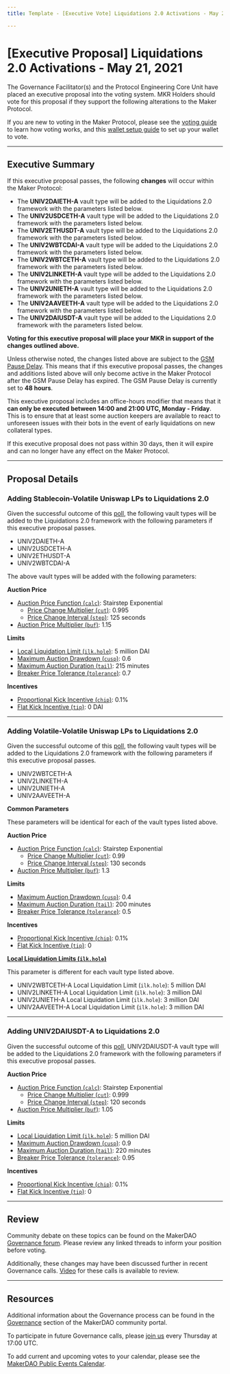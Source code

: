 ```yaml
---
title: Template - [Executive Vote] Liquidations 2.0 Activations - May 21, 2021

---
```

# [Executive Proposal] Liquidations 2.0 Activations - May 21, 2021

The Governance Facilitator(s) and the Protocol Engineering Core Unit have placed an executive proposal into the voting system. MKR Holders should vote for this proposal if they support the following alterations to the Maker Protocol.

If you are new to voting in the Maker Protocol, please see the [voting guide](https://community-development.makerdao.com/en/learn/governance/how-voting-works/) to learn how voting works, and this [wallet setup guide](https://community-development.makerdao.com/en/learn/governance/voting-setup/) to set up your wallet to vote.

---

## Executive Summary

If this executive proposal passes, the following **changes** will occur within the Maker Protocol:
- The **UNIV2DAIETH-A** vault type will be added to the Liquidations 2.0 framework with the parameters listed below.
- The **UNIV2USDCETH-A** vault type will be added to the Liquidations 2.0 framework with the parameters listed below.
- The **UNIV2ETHUSDT-A** vault type will be added to the Liquidations 2.0 framework with the parameters listed below.
- The **UNIV2WBTCDAI-A** vault type will be added to the Liquidations 2.0 framework with the parameters listed below.
- The **UNIV2WBTCETH-A** vault type will be added to the Liquidations 2.0 framework with the parameters listed below.
- The **UNIV2LINKETH-A** vault type will be added to the Liquidations 2.0 framework with the parameters listed below.
- The **UNIV2UNIETH-A** vault type will be added to the Liquidations 2.0 framework with the parameters listed below.
- The **UNIV2AAVEETH-A** vault type will be added to the Liquidations 2.0 framework with the parameters listed below.
- The **UNIV2DAIUSDT-A** vault type will be added to the Liquidations 2.0 framework with the parameters listed below.


**Voting for this executive proposal will place your MKR in support of the changes outlined above.**

Unless otherwise noted, the changes listed above are subject to the [GSM Pause Delay](https://community-development.makerdao.com/en/learn/governance/param-gsm-pause-delay). This means that if this executive proposal passes, the changes and additions listed above will only become active in the Maker Protocol after the GSM Pause Delay has expired. The GSM Pause Delay is currently set to **48 hours**.

This executive proposal includes an office-hours modifier that means that it **can only be executed between 14:00 and 21:00 UTC, Monday - Friday**. This is to ensure that at least some auction keepers are available to react to unforeseen issues with their bots in the event of early liquidations on new collateral types.

If this executive proposal does not pass within 30 days, then it will expire and can no longer have any effect on the Maker Protocol.

---

## Proposal Details

### Adding Stablecoin-Volatile Uniswap LPs to Liquidations 2.0

Given the successful outcome of this [poll](https://vote.makerdao.com/polling/QmQ3tMWq?network=mainnet#poll-detail), the following vault types will be added to the Liquidations 2.0 framework with the following parameters if this executive proposal passes.
* UNIV2DAIETH-A
* UNIV2USDCETH-A
* UNIV2ETHUSDT-A
* UNIV2WBTCDAI-A

The above vault types will be added with the following parameters:

**Auction Price**
* [Auction Price Function (`calc`)](https://community-development.makerdao.com/en/learn/governance/param-auction-price-function): Stairstep Exponential
   * [Price Change Multiplier (`cut`)](https://community-development.makerdao.com/en/learn/governance/param-auction-price-function): 0.995
   * [Price Change Interval (`step`)](https://community-development.makerdao.com/en/learn/governance/param-auction-price-function): 125 seconds
* [Auction Price Multiplier (`buf`)](https://community-development.makerdao.com/en/learn/governance/param-auction-price-multiplier): 1.15

**Limits**
* [Local Liquidation Limit (`ilk.hole`)](https://community-development.makerdao.com/en/learn/governance/param-local-liquidation-limit): 5 million DAI
* [Maximum Auction Drawdown (`cusp`)](https://community-development.makerdao.com/en/learn/governance/param-max-auction-drawdown): 0.6
* [Maximum Auction Duration (`tail`)](https://community-development.makerdao.com/en/learn/governance/param-max-auction-duration): 215 minutes
* [Breaker Price Tolerance (`tolerance`)](https://community-development.makerdao.com/en/learn/governance/param-breaker-price-tolerance): 0.7

**Incentives**
* [Proportional Kick Incentive (`chip`)](https://community-development.makerdao.com/en/learn/governance/param-proportional-kick-incentive): 0.1%
* [Flat Kick Incentive (`tip`)](https://community-development.makerdao.com/en/learn/governance/param-flat-kick-incentive): 0 DAI

---

### Adding Volatile-Volatile Uniswap LPs to Liquidations 2.0

Given the successful outcome of this [poll](https://vote.makerdao.com/polling/QmTkWrzY?network=mainnet#poll-detail), the following vault types will be added to the Liquidations 2.0 framework with the following parameters if this executive proposal passes.
* UNIV2WBTCETH-A
* UNIV2LINKETH-A
* UNIV2UNIETH-A
* UNIV2AAVEETH-A

**Common Parameters** 

These parameters will be identical for each of the vault types listed above.

**Auction Price**
* [Auction Price Function (`calc`)](https://community-development.makerdao.com/en/learn/governance/param-auction-price-function): Stairstep Exponential
   * [Price Change Multiplier (`cut`)](https://community-development.makerdao.com/en/learn/governance/param-auction-price-function): 0.99
   * [Price Change Interval (`step`)](https://community-development.makerdao.com/en/learn/governance/param-auction-price-function): 130 seconds
* [Auction Price Multiplier (`buf`)](https://community-development.makerdao.com/en/learn/governance/param-auction-price-multiplier): 1.3

**Limits**
* [Maximum Auction Drawdown (`cusp`)](https://community-development.makerdao.com/en/learn/governance/param-max-auction-drawdown): 0.4
* [Maximum Auction Duration (`tail`)](https://community-development.makerdao.com/en/learn/governance/param-max-auction-duration): 200 minutes
* [Breaker Price Tolerance (`tolerance`)](https://community-development.makerdao.com/en/learn/governance/param-breaker-price-tolerance): 0.5

**Incentives**
* [Proportional Kick Incentive (`chip`)](https://community-development.makerdao.com/en/learn/governance/param-proportional-kick-incentive): 0.1%
* [Flat Kick Incentive (`tip`)](https://community-development.makerdao.com/en/learn/governance/param-flat-kick-incentive): 0

**[Local Liquidation Limits (`ilk.hole`)](https://community-development.makerdao.com/en/learn/governance/param-local-liquidation-limit)**  

This parameter is different for each vault type listed above.

* UNIV2WBTCETH-A Local Liquidation Limit (`ilk.hole`): 5 million DAI
* UNIV2LINKETH-A Local Liquidation Limit (`ilk.hole`): 3 million DAI
* UNIV2UNIETH-A Local Liquidation Limit (`ilk.hole`): 3 million DAI
* UNIV2AAVEETH-A Local Liquidation Limit (`ilk.hole`): 3 million DAI

---

### Adding UNIV2DAIUSDT-A to Liquidations 2.0

Given the successful outcome of this [poll](https://vote.makerdao.com/polling/QmUqRPjD?network=mainnet#poll-detail), UNIV2DAIUSDT-A vault type will be added to the Liquidations 2.0 framework with the following parameters if this executive proposal passes.

**Auction Price**
* [Auction Price Function (`calc`)](https://community-development.makerdao.com/en/learn/governance/param-auction-price-function): Stairstep Exponential
   * [Price Change Multiplier (`cut`)](https://community-development.makerdao.com/en/learn/governance/param-auction-price-function): 0.999
   * [Price Change Interval (`step`)](https://community-development.makerdao.com/en/learn/governance/param-auction-price-function): 120 seconds
* [Auction Price Multiplier (`buf`)](https://community-development.makerdao.com/en/learn/governance/param-auction-price-multiplier): 1.05

**Limits**
* [Local Liquidation Limit (`ilk.hole`)](https://community-development.makerdao.com/en/learn/governance/param-local-liquidation-limit): 5 million DAI
* [Maximum Auction Drawdown (`cusp`)](https://community-development.makerdao.com/en/learn/governance/param-max-auction-drawdown): 0.9
* [Maximum Auction Duration (`tail`)](https://community-development.makerdao.com/en/learn/governance/param-max-auction-duration): 220 minutes
* [Breaker Price Tolerance (`tolerance`)](https://community-development.makerdao.com/en/learn/governance/param-breaker-price-tolerance): 0.95

**Incentives**
* [Proportional Kick Incentive (`chip`)](https://community-development.makerdao.com/en/learn/governance/param-proportional-kick-incentive): 0.1%
* [Flat Kick Incentive (`tip`)](https://community-development.makerdao.com/en/learn/governance/param-flat-kick-incentive): 0

---

## Review

Community debate on these topics can be found on the MakerDAO [Governance forum](https://forum.makerdao.com/). Please review any linked threads to inform your position before voting.

Additionally, these changes may have been discussed further in recent Governance calls. [Video](https://www.youtube.com/playlist?list=PLLzkWCj8ywWNq5-90-Id6VPSsrk4OWVan) for these calls is available to review.

---

## Resources

Additional information about the Governance process can be found in the [Governance](https://community-development.makerdao.com/en/learn/governance) section of the MakerDAO community portal.

To participate in future Governance calls, please [join us](https://github.com/makerdao/community/tree/master/governance/governance-and-risk-meetings) every Thursday at 17:00 UTC.

To add current and upcoming votes to your calendar, please see the [MakerDAO Public Events Calendar](https://calendar.google.com/calendar/embed?src=makerdao.com_3efhm2ghipksegl009ktniomdk%40group.calendar.google.com&ctz=UTC&mode=week&showCalendars=0&showPrint=0).
